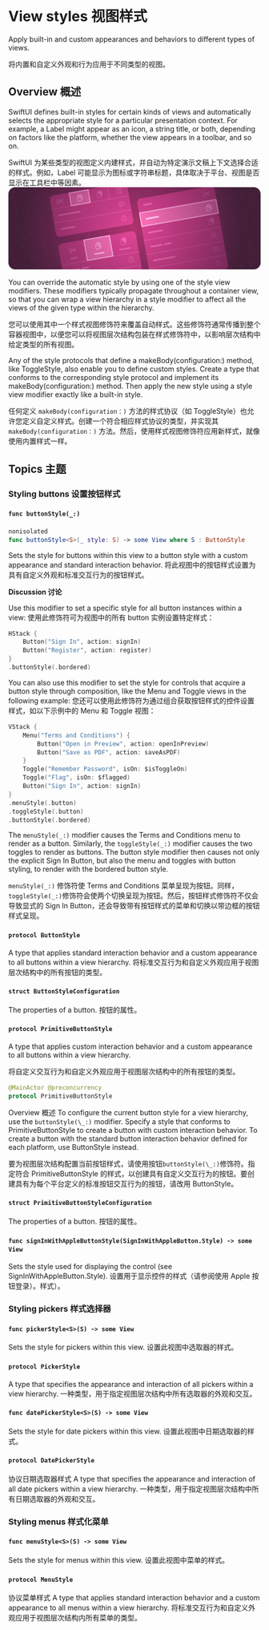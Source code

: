 # View styles 视图样式

Apply built-in and custom appearances and behaviors to different types of views.

将内置和自定义外观和行为应用于不同类型的视图。

## Overview 概述

SwiftUI defines built-in styles for certain kinds of views and automatically selects the appropriate style for a particular presentation context. For example, a Label might appear as an icon, a string title, or both, depending on factors like the platform, whether the view appears in a toolbar, and so on.

SwiftUI 为某些类型的视图定义内建样式，并自动为特定演示文稿上下文选择合适的样式。例如，Label 可能显示为图标或字符串标题，具体取决于平台、视图是否显示在工具栏中等因素。
![图1-1](image-1-1.png)

You can override the automatic style by using one of the style view modifiers. These modifiers typically propagate throughout a container view, so that you can wrap a view hierarchy in a style modifier to affect all the views of the given type within the hierarchy.

您可以使用其中一个样式视图修饰符来覆盖自动样式。这些修饰符通常传播到整个容器视图中，以便您可以将视图层次结构包装在样式修饰符中，以影响层次结构中给定类型的所有视图。

Any of the style protocols that define a makeBody(configuration:) method, like ToggleStyle, also enable you to define custom styles. Create a type that conforms to the corresponding style protocol and implement its makeBody(configuration:) method. Then apply the new style using a style view modifier exactly like a built-in style.

任何定义 `makeBody(configuration：)` 方法的样式协议（如 ToggleStyle）也允许您定义自定义样式。创建一个符合相应样式协议的类型，并实现其 `makeBody(configuration：)` 方法。然后，使用样式视图修饰符应用新样式，就像使用内置样式一样。

## Topics 主题

### Styling buttons 设置按钮样式

#### `func buttonStyle(_:)`

```swift
nonisolated
func buttonStyle<S>(_ style: S) -> some View where S : ButtonStyle
```

Sets the style for buttons within this view to a button style with a custom appearance and standard interaction behavior.
将此视图中的按钮样式设置为具有自定义外观和标准交互行为的按钮样式。

**Discussion 讨论**

Use this modifier to set a specific style for all button instances within a view:
使用此修饰符可为视图中的所有 button 实例设置特定样式：

```swift
HStack {
    Button("Sign In", action: signIn)
    Button("Register", action: register)
}
.buttonStyle(.bordered)
```

You can also use this modifier to set the style for controls that acquire a button style through composition, like the Menu and Toggle views in the following example:
您还可以使用此修饰符为通过组合获取按钮样式的控件设置样式，如以下示例中的 Menu 和 Toggle 视图：

```swift
VStack {
    Menu("Terms and Conditions") {
        Button("Open in Preview", action: openInPreview)
        Button("Save as PDF", action: saveAsPDF)
    }
    Toggle("Remember Password", isOn: $isToggleOn)
    Toggle("Flag", isOn: $flagged)
    Button("Sign In", action: signIn)
}
.menuStyle(.button)
.toggleStyle(.button)
.buttonStyle(.bordered)
```

The `menuStyle(_:)` modifier causes the Terms and Conditions menu to render as a button. Similarly, the `toggleStyle(_:)` modifier causes the two toggles to render as buttons. The button style modifier then causes not only the explicit Sign In Button, but also the menu and toggles with button styling, to render with the bordered button style.

`menuStyle(_:)` 修饰符使 Terms and Conditions 菜单呈现为按钮。同样，`toggleStyle(_:)`修饰符会使两个切换呈现为按钮。然后，按钮样式修饰符不仅会导致显式的 Sign In Button，还会导致带有按钮样式的菜单和切换以带边框的按钮样式呈现。

#### `protocol ButtonStyle`

A type that applies standard interaction behavior and a custom appearance to all buttons within a view hierarchy.
将标准交互行为和自定义外观应用于视图层次结构中的所有按钮的类型。

#### `struct ButtonStyleConfiguration`

The properties of a button.
按钮的属性。

#### `protocol PrimitiveButtonStyle`

A type that applies custom interaction behavior and a custom appearance to all buttons within a view hierarchy.

将自定义交互行为和自定义外观应用于视图层次结构中的所有按钮的类型。

```swift
@MainActor @preconcurrency
protocol PrimitiveButtonStyle
```

Overview 概述
To configure the current button style for a view hierarchy, use the `buttonStyle(\_:)` modifier. Specify a style that conforms to PrimitiveButtonStyle to create a button with custom interaction behavior. To create a button with the standard button interaction behavior defined for each platform, use ButtonStyle instead.

要为视图层次结构配置当前按钮样式，请使用按钮`buttonStyle(\_:)`修饰符。指定符合 PrimitiveButtonStyle 的样式，以创建具有自定义交互行为的按钮。要创建具有为每个平台定义的标准按钮交互行为的按钮，请改用 ButtonStyle。

#### `struct PrimitiveButtonStyleConfiguration`

The properties of a button.
按钮的属性。

#### `func signInWithAppleButtonStyle(SignInWithAppleButton.Style) -> some View`

Sets the style used for displaying the control (see SignInWithAppleButton.Style).
设置用于显示控件的样式（请参阅使用 Apple 按钮登录）。样式）。

### Styling pickers 样式选择器

#### `func pickerStyle<S>(S) -> some View`

Sets the style for pickers within this view.
设置此视图中选取器的样式。

#### `protocol PickerStyle`

A type that specifies the appearance and interaction of all pickers within a view hierarchy.
一种类型，用于指定视图层次结构中所有选取器的外观和交互。

#### `func datePickerStyle<S>(S) -> some View`

Sets the style for date pickers within this view.
设置此视图中日期选取器的样式。

#### `protocol DatePickerStyle`

协议日期选取器样式
A type that specifies the appearance and interaction of all date pickers within a view hierarchy.
一种类型，用于指定视图层次结构中所有日期选取器的外观和交互。

### Styling menus 样式化菜单

#### `func menuStyle<S>(S) -> some View`

Sets the style for menus within this view.
设置此视图中菜单的样式。

#### `protocol MenuStyle`

协议菜单样式
A type that applies standard interaction behavior and a custom appearance to all menus within a view hierarchy.
将标准交互行为和自定义外观应用于视图层次结构内所有菜单的类型。
